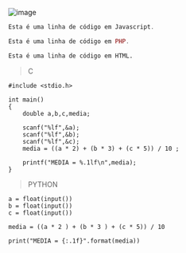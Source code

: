 ![image](https://github.com/lufffe/Beecrowd/assets/90646635/bf8ae476-c1d7-4657-aa76-707023a28dd3)

~~~javascript
Esta é uma linha de código em Javascript.
~~~

~~~php
Esta é uma linha de código em PHP.
~~~

~~~html
Esta é uma linha de código em HTML.
~~~
>C

    #include <stdio.h>

    int main()
    {
        double a,b,c,media;

        scanf("%lf",&a);
        scanf("%lf",&b);
        scanf("%lf",&c);
        media = ((a * 2) + (b * 3) + (c * 5)) / 10 ;

        printf("MEDIA = %.1lf\n",media);
    }

>PYTHON

    a = float(input())
    b = float(input())
    c = float(input())

    media = ((a * 2 ) + (b * 3 ) + (c * 5)) / 10

    print("MEDIA = {:.1f}".format(media))
